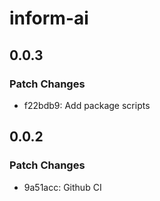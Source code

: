 # inform-ai

## 0.0.3

### Patch Changes

- f22bdb9: Add package scripts

## 0.0.2

### Patch Changes

- 9a51acc: Github CI
